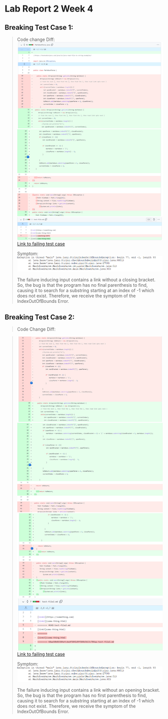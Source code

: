 # Lab Report 2 Week 4

## Breaking Test Case 1:

>Code change Diff:
>![](MarkdownDiffs1.png)
>![](MarkdownDiffs2.png)
>![](MarkdownDiffs3.png)
>[Link to failing test case](https://github.com/Carly-Freedman/markdown-parser/blob/main/test-file1.md)
>
>Symptom:
>![](MarkdownSymp1.png)
>
>The failure inducing input contains a link without a closing bracket. So, the bug is that the program has no final parenthesis to find, causing it to search for a substring starting at an index of -1 which does not exist. Therefore, we receive the symptom of the IndexOutOfBounds Error. 

## Breaking Test Case 2:

>Code Change Diff:

>![](MarkdownDiffs4.png)
>![](MarkdownDiffs5.png)
>![](MarkdownDiffs6.png)
>![](MarkdownDiffs7.png)
>[Link to failing test case](https://github.com/Carly-Freedman/markdown-parser/blob/main/test-file2.md)
>
>Symptom:
>![](MarkdownSymp1.png)
>
>The failure inducing input contains a link without an opening bracket. So, the bug is that the program has no first parenthesis to find, causing it to search for a substring starting at an index of -1 which does not exist. Therefore, we receive the symptom of the IndexOutOfBounds Error. 
